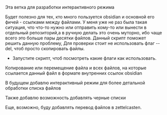 Эта ветка для разработки интерактивного режима

Будет полезно для тех, кто много пользуется obsidian и основной его фичей - ссылками между файлами. У меня уже не раз была такая ситуация, что что-то нужно или отправить кому-то или вынести в отдельный репозиторий,а в ручную делать это очень муторно, ибо чаще всего это больше пары десятки файлов. Данный скрипт поможет решить данную проблему, Для проверки стоит не использовать флаг --del, чтоб просто скопировать файлы.

- Запустите скрипт, чтоб посмотреть какие флаги как использовать.

Копирование или перемещение файла и всех файлов, на которые ссылается данный
файл в формате внутренних ссылок obsidian

В будущем добавлю интерактивный режим для более детальной обработки списка файлов

Также добавлю возможность добавлять черные списки

Еще, возможно, буду добавлять перевод файлов в zettelcasten.
